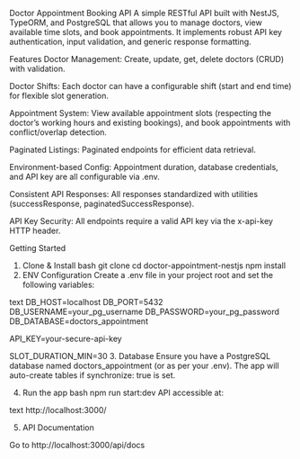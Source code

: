 Doctor Appointment Booking API
A simple RESTful API built with NestJS, TypeORM, and PostgreSQL that allows you to manage doctors, view available time slots, and book appointments. It implements robust API key authentication, input validation, and generic response formatting.

Features
Doctor Management: Create, update, get, delete doctors (CRUD) with validation.

Doctor Shifts: Each doctor can have a configurable shift (start and end time) for flexible slot generation.

Appointment System: View available appointment slots (respecting the doctor’s working hours and existing bookings), and book appointments with conflict/overlap detection.

Paginated Listings: Paginated endpoints for efficient data retrieval.

Environment-based Config: Appointment duration, database credentials, and API key are all configurable via .env.

Consistent API Responses: All responses standardized with utilities (successResponse, paginatedSuccessResponse).

API Key Security: All endpoints require a valid API key via the x-api-key HTTP header.

Getting Started
1. Clone & Install
bash
git clone <your-repo-url>
cd doctor-appointment-nestjs
npm install
2. ENV Configuration
Create a .env file in your project root and set the following variables:

text
DB_HOST=localhost
DB_PORT=5432
DB_USERNAME=your_pg_username
DB_PASSWORD=your_pg_password
DB_DATABASE=doctors_appointment

API_KEY=your-secure-api-key

SLOT_DURATION_MIN=30
3. Database
Ensure you have a PostgreSQL database named doctors_appointment (or as per your .env). The app will auto-create tables if synchronize: true is set.

4. Run the app
bash
npm run start:dev
API accessible at:

text
http://localhost:3000/


5. API Documentation

Go to http://localhost:3000/api/docs